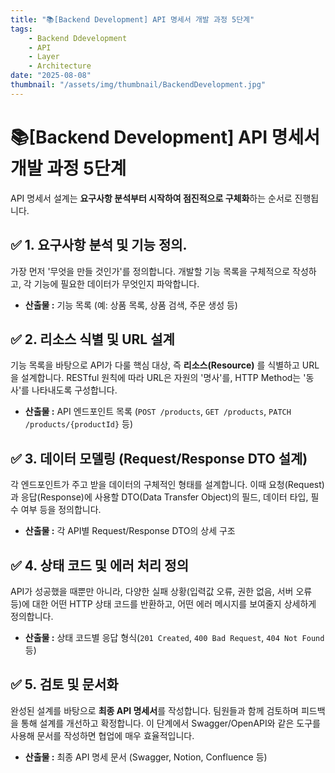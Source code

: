 ```yaml
---
title: "📚[Backend Development] API 명세서 개발 과정 5단계"
tags:
    - Backend Ddevelopment
    - API
    - Layer
    - Architecture
date: "2025-08-08"
thumbnail: "/assets/img/thumbnail/BackendDevelopment.jpg"
---
```


# 📚[Backend Development] API 명세서 개발 과정 5단계

API 명세서 설계는 **요구사항 분석부터 시작하여 점진적으로 구체화**하는 순서로 진행됩니다.

## ✅ 1. 요구사항 분석 및 기능 정의.

가장 먼저 '무엇을 만들 것인가'를 정의합니다.
개발할 기능 목록을 구체적으로 작성하고, 각 기능에 필요한 데이터가 무엇인지 파악합니다.

- **산출물 :** 기능 목록 (예: 상품 목록, 상품 검색, 주문 생성 등)

## ✅ 2. 리소스 식별 및 URL 설계

기능 목록을 바탕으로 API가 다룰 핵심 대상, 즉 **리소스(Resource)** 를 식별하고 URL을 설계합니다.
RESTful 원칙에 따라 URL은 자원의 '명사'를, HTTP Method는 '동사'를 나타내도록 구성합니다.

- **산출물 :** API 엔드포인트 목록 (`POST /products`, `GET /products`, `PATCH /products/{productId}` 등)

## ✅ 3. 데이터 모델링 (Request/Response DTO 설계)

각 엔드포인트가 주고 받을 데이터의 구체적인 형태를 설계합니다.
이때 요청(Request)과 응답(Response)에 사용할 DTO(Data Transfer Object)의 필드, 데이터 타입, 필수 여부 등을 정의합니다.

- **산출물 :** 각 API별 Request/Response DTO의 상세 구조

## ✅ 4. 상태 코드 및 에러 처리 정의

API가 성공했을 때뿐만 아니라, 다양한 실패 상황(입력값 오류, 권한 없음, 서버 오류 등)에 대한 어떤 HTTP 상태 코드를 반환하고, 어떤 에러 메시지를 보여줄지 상세하게 정의합니다.

- **산출물 :** 상태 코드별 응답 형식(`201 Created`, `400 Bad Request`, `404 Not Found` 등)

## ✅ 5. 검토 및 문서화

완성된 설계를 바탕으로 **최종 API 명세서**를 작성합니다.
팀원들과 함께 검토하며 피드백을 통해 설계를 개선하고 확정합니다.
이 단계에서 Swagger/OpenAPI와 같은 도구를 사용해 문서를 작성하면 협업에 매우 효율적입니다.

- **산출물 :** 최종 API 명세 문서 (Swagger, Notion, Confluence 등)
